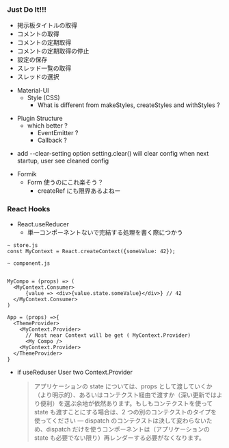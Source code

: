 ### Just Do It!!!

- 掲示板タイトルの取得
- コメントの取得
- コメントの定期取得
- コメントの定期取得の停止
- 設定の保存
- スレッド一覧の取得
- スレッドの選択

* Material-UI
  - Style (CSS)
    - What is different from makeStyles, createStyles and withStyles ?

- Plugin Structure
  - which better ?
    - EventEmitter ?
    - Callback ?

* add --clear-setting option
  setting.clear() will clear config
  when next startup, user see cleaned config

- Formik
  - Form 使うのにこれ楽そう？
    - createRef にも限界あるよねー

### React Hooks

- React.useReducer
  - 単一コンポーネントないで完結する処理を書く際につかう

```
~ store.js
const MyContext = React.createContext({someValue: 42});

~ component.js


MyCompo = (props) => (
  <MyContext.Consumer>
      {value => <div>{value.state.someValue}</div>} // 42
  </MyContext.Consumer>
)

App = (props) =>{
  <ThemeProvider>
    <MyContext.Provider>
      // Most near Context will be get ( MyContext.Provider)
      <My Compo />
    <MyContext.Provider>
  </ThemeProvider>
}

```

- if useReduser
  User two Context.Provider
  > アプリケーションの state については、props として渡していくか（より明示的）、あるいはコンテクスト経由で渡すか（深い更新ではより便利）を選ぶ余地が依然あります。もしもコンテクストを使って state も渡すことにする場合は、2 つの別のコンテクストのタイプを使ってください — dispatch のコンテクストは決して変わらないため、dispatch だけを使うコンポーネントは（アプリケーションの state も必要でない限り）再レンダーする必要がなくなります。
